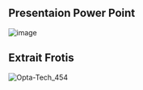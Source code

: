 ## Presentaion Power Point
![image](https://github.com/momojope/Projet-Big-Data---Segmentation-Ml-/assets/61116986/c72c328e-40a2-426b-b231-280fe954f6f9)

## Extrait Frotis
![Opta-Tech_454](https://github.com/momojope/Projet-Big-Data---Segmentation-Ml-/assets/61116986/4c5253f9-578c-407b-936c-9375400387f5)

